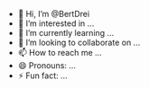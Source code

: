 - 👋 Hi, I’m @BertDrei
- 👀 I’m interested in ...
- 🌱 I’m currently learning ...
- 💞️ I’m looking to collaborate on ...
- 📫 How to reach me ...
- 😄 Pronouns: ...
- ⚡ Fun fact: ...

<!---
BertDrei/BertDrei is a ✨ special ✨ repository because its `README.md` (this file) appears on your GitHub profile.
You can click the Preview link to take a look at your changes.
--->
